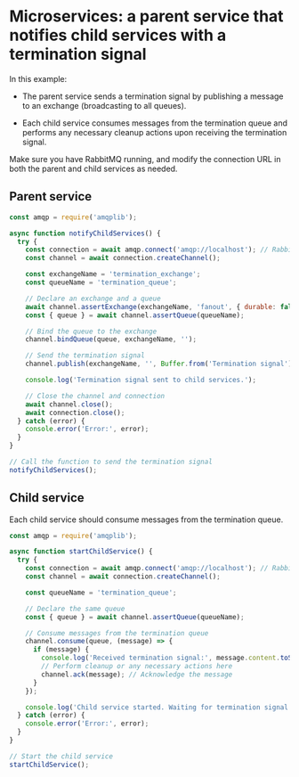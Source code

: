 # Microservices: a parent service that notifies child services with a termination signal

In this example:

- The parent service sends a termination signal by publishing a message to an exchange (broadcasting to all queues).

- Each child service consumes messages from the termination queue and performs any necessary cleanup actions upon receiving the termination signal.

Make sure you have RabbitMQ running, and modify the connection URL in both the parent and child services as needed.

## Parent service

```js
const amqp = require('amqplib');

async function notifyChildServices() {
  try {
    const connection = await amqp.connect('amqp://localhost'); // RabbitMQ server connection
    const channel = await connection.createChannel();

    const exchangeName = 'termination_exchange';
    const queueName = 'termination_queue';

    // Declare an exchange and a queue
    await channel.assertExchange(exchangeName, 'fanout', { durable: false });
    const { queue } = await channel.assertQueue(queueName);

    // Bind the queue to the exchange
    channel.bindQueue(queue, exchangeName, '');

    // Send the termination signal
    channel.publish(exchangeName, '', Buffer.from('Termination signal'));

    console.log('Termination signal sent to child services.');

    // Close the channel and connection
    await channel.close();
    await connection.close();
  } catch (error) {
    console.error('Error:', error);
  }
}

// Call the function to send the termination signal
notifyChildServices();
```

## Child service

Each child service should consume messages from the termination queue.

```js
const amqp = require('amqplib');

async function startChildService() {
  try {
    const connection = await amqp.connect('amqp://localhost'); // RabbitMQ server connection
    const channel = await connection.createChannel();

    const queueName = 'termination_queue';

    // Declare the same queue
    const { queue } = await channel.assertQueue(queueName);

    // Consume messages from the termination queue
    channel.consume(queue, (message) => {
      if (message) {
        console.log('Received termination signal:', message.content.toString());
        // Perform cleanup or any necessary actions here
        channel.ack(message); // Acknowledge the message
      }
    });

    console.log('Child service started. Waiting for termination signal...');
  } catch (error) {
    console.error('Error:', error);
  }
}

// Start the child service
startChildService();
```

